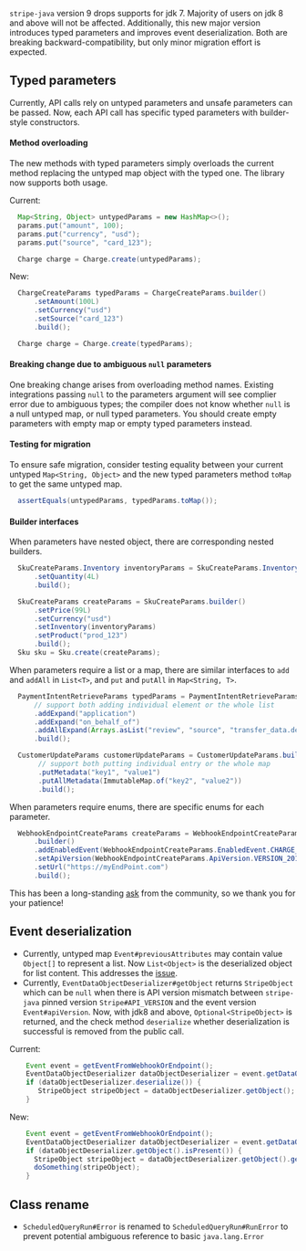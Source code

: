 `stripe-java` version 9 drops supports for jdk 7. Majority of users on jdk 8 and above will not be affected. Additionally, this new major version introduces typed parameters and improves event deserialization. Both are breaking backward-compatibility, but only minor migration effort is expected.

## Typed parameters
Currently, API calls rely on untyped parameters and unsafe parameters can be passed. Now, each API call has specific typed parameters with builder-style constructors. 
#### Method overloading
The new methods with typed parameters simply overloads the current method replacing the untyped map object with the typed one. The library now supports both usage.

Current:
```java
  Map<String, Object> untypedParams = new HashMap<>();
  params.put("amount", 100);
  params.put("currency", "usd");
  params.put("source", "card_123");

  Charge charge = Charge.create(untypedParams);
```
New:
```java
  ChargeCreateParams typedParams = ChargeCreateParams.builder()
      .setAmount(100L)
      .setCurrency("usd")
      .setSource("card_123")
      .build();

  Charge charge = Charge.create(typedParams);
```
#### Breaking change due to ambiguous `null` parameters
One breaking change arises from overloading method names. Existing integrations passing `null` to the parameters argument will see complier error due to ambiguous types; the compiler does not know whether `null` is a null untyped map, or null typed parameters. You should create empty parameters with empty map or empty typed parameters instead.

#### Testing for migration
To ensure safe migration, consider testing equality between your current untyped `Map<String, Object>` and the new typed parameters method `toMap` to get the same untyped map.
```java
  assertEquals(untypedParams, typedParams.toMap());
```

#### Builder interfaces
When parameters have nested object, there are corresponding nested builders. 
```java
  SkuCreateParams.Inventory inventoryParams = SkuCreateParams.Inventory.builder()
      .setQuantity(4L)
      .build();

  SkuCreateParams createParams = SkuCreateParams.builder()
      .setPrice(99L)
      .setCurrency("usd")
      .setInventory(inventoryParams)
      .setProduct("prod_123")
      .build();
  Sku sku = Sku.create(createParams);
``` 
When parameters require a list or a map, there are similar interfaces to `add` and `addAll` in `List<T>`, and `put` and `putAll` in `Map<String, T>`.
```java
  PaymentIntentRetrieveParams typedParams = PaymentIntentRetrieveParams.builder()
      // support both adding individual element or the whole list
      .addExpand("application")
      .addExpand("on_behalf_of")
      .addAllExpand(Arrays.asList("review", "source", "transfer_data.destination"))
      .build();

  CustomerUpdateParams customerUpdateParams = CustomerUpdateParams.builder()
       // support both putting individual entry or the whole map
       .putMetadata("key1", "value1")
       .putAllMetadata(ImmutableMap.of("key2", "value2"))
       .build();
```
When parameters require enums, there are specific enums for each parameter.
```java
  WebhookEndpointCreateParams createParams = WebhookEndpointCreateParams
      .builder()
      .addEnabledEvent(WebhookEndpointCreateParams.EnabledEvent.CHARGE__SUCCEEDED)
      .setApiVersion(WebhookEndpointCreateParams.ApiVersion.VERSION_2019_03_14)
      .setUrl("https://myEndPoint.com")
      .build();
```

This has been a long-standing [ask](https://github.com/stripe/stripe-java/issues/211) from the community, so we thank you for your patience!

## Event deserialization
* Currently, untyped map `Event#previousAttributes` may contain value `Object[]` to represent a 
list. Now `List<Object>` is the deserialized object for list content. This addresses the [issue](https://github.com/stripe/stripe-java/issues/605).
* Currently, `EventDataObjectDeserializer#getObject` returns `StripeObject` which can be `null` 
when there is API version mismatch between `stripe-java` pinned version `Stripe#API_VERSION` and 
the event version `Event#apiVersion`. Now, with jdk8 and above, `Optional<StripeObject>` is 
returned, and the check method `deserialize` whether deserialization is successful is removed from the public call.

Current:
```java
    Event event = getEventFromWebhookOrEndpoint();
    EventDataObjectDeserializer dataObjectDeserializer = event.getDataObjectDeserializer();
    if (dataObjectDeserializer.deserialize()) {
       StripeObject stripeObject = dataObjectDeserializer.getObject();
    }
```
New:
```java
    Event event = getEventFromWebhookOrEndpoint();
    EventDataObjectDeserializer dataObjectDeserializer = event.getDataObjectDeserializer();
    if (dataObjectDeserializer.getObject().isPresent()) {      
      StripeObject stripeObject = dataObjectDeserializer.getObject().get();
      doSomething(stripeObject);
    } 
```

## Class rename
* `ScheduledQueryRun#Error` is renamed to `ScheduledQueryRun#RunError` to prevent potential ambiguous reference to basic `java.lang.Error`


